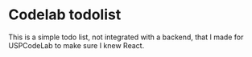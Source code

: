 # Codelab todolist

This is a simple todo list, not integrated with a backend, that I made for USPCodeLab to make sure I knew React.
